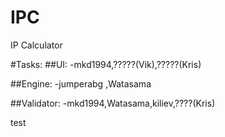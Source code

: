 # IPC
IP Calculator

#Tasks:
##UI:
-mkd1994,?????(Vik),?????(Kris)

##Engine:
-jumperabg
,Watasama


##Validator:
-mkd1994,Watasama,kiliev,????(Kris)

test
